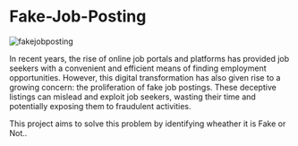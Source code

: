 # Fake-Job-Posting

![fakejobposting](https://github.com/AabshaarShaikh20/Fake-Job-Posting/assets/169930813/da22ed4c-979b-47e9-b702-4bd43a4ee45c)


In recent years, the rise of online job portals and platforms has provided job seekers with a convenient and efficient means of finding employment opportunities. However, this digital transformation has also given rise to a growing concern: the proliferation of fake job postings. 
These deceptive listings can mislead and exploit job seekers, wasting their time and potentially exposing them to fraudulent activities.


This project aims to solve this problem by identifying wheather it is Fake or Not..
